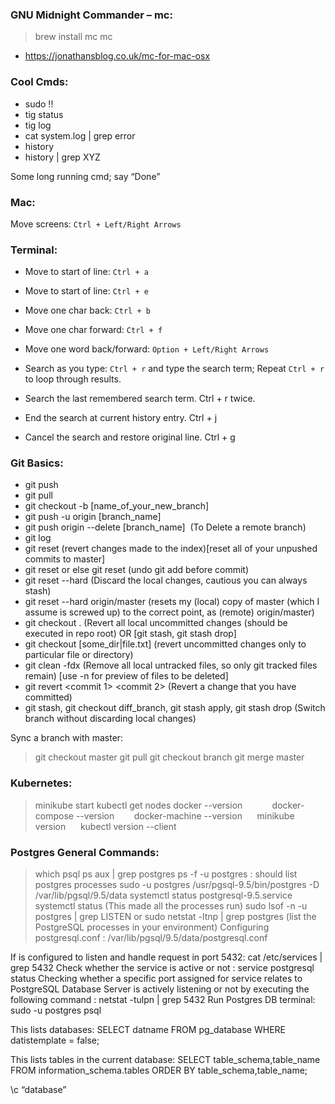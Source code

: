 ### GNU Midnight Commander – mc: 
> brew install mc
> mc
- https://jonathansblog.co.uk/mc-for-mac-osx
 
 
### Cool Cmds:
- sudo !!
- tig status
- tig log
- cat system.log | grep error
- history
- history | grep XYZ

Some long running cmd; say “Done”

### Mac:
Move screens: `Ctrl + Left/Right Arrows`

### Terminal:
- Move to start of line: `Ctrl + a`
- Move to start of line: `Ctrl + e`
- Move one char back: `Ctrl + b`
- Move one char forward: `Ctrl + f`
- Move one word back/forward: `Option + Left/Right Arrows`

- Search as you type: `Ctrl + r` and type the search term; Repeat `Ctrl + r` to loop through results.
- Search the last remembered search term. Ctrl + r twice.
- End the search at current history entry. Ctrl + j
- Cancel the search and restore original line. Ctrl + g


### Git Basics:
- git push
- git pull
- git checkout -b [name_of_your_new_branch]
- git push -u origin [branch_name]
- git push origin --delete [branch_name]  (To Delete a remote branch)
- git log
- git reset (revert changes made to the index)[reset all of your unpushed commits to master]
- git reset <file> or else git reset (undo git add before commit)
- git reset --hard (Discard the local changes, cautious you can always stash)
- git reset --hard origin/master (resets my (local) copy of master (which I assume is screwed up) to the correct point, as (remote) origin/master)
- git checkout . (Revert all local uncommitted changes (should be executed in repo root) OR [git stash, git stash drop]
- git checkout [some_dir|file.txt] (revert uncommitted changes only to particular file or directory)
- git clean -fdx (Remove all local untracked files, so only git tracked files remain) [use -n for preview of files to be deleted]
- git revert <commit 1> <commit 2> (Revert a change that you have committed)
- git stash, git checkout diff_branch, git stash apply, git stash drop (Switch branch without discarding local changes)

Sync a branch with master:
> git checkout master
> git pull
> git checkout branch
> git merge master
   
### Kubernetes:
> minikube start
> kubectl get nodes
> docker --version           
> docker-compose --version       
> docker-machine --version     
> minikube version     
> kubectl version --client

### Postgres General Commands:
> which psql
> ps aux | grep postgres
> ps -f -u postgres : should list postgres processes
> sudo -u postgres /usr/pgsql-9.5/bin/postgres -D /var/lib/pgsql/9.5/data
> systemctl status postgresql-9.5.service
> systemctl status (This made all the processes run)
> sudo lsof -n -u postgres | grep LISTEN or sudo netstat -ltnp | grep postgres (list the PostgreSQL processes in your environment)
Configuring postgresql.conf : /var/lib/pgsql/9.5/data/postgresql.conf

If is configured to listen and handle request in port 5432: cat /etc/services | grep 5432
Check whether the service is active or not : service postgresql status
Checking whether a specific port assigned for service relates to PostgreSQL Database Server is actively listening or not by executing the following command : netstat -tulpn | grep 5432
Run Postgres DB terminal: sudo -u postgres psql
 
This lists databases:
SELECT datname FROM pg_database
WHERE datistemplate = false;
 
This lists tables in the current database:
SELECT table_schema,table_name
FROM information_schema.tables
ORDER BY table_schema,table_name;
 
\c “database”
